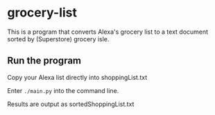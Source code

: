 # grocery-list
This is a program that converts Alexa's grocery list to a text document sorted by (Superstore) grocery isle.

## Run the program

Copy your Alexa list directly into shoppingList.txt

Enter `./main.py` into the command line.

Results are output as sortedShoppingList.txt

